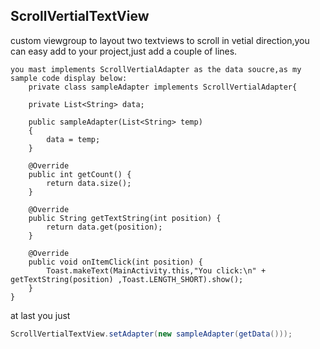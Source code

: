 ScrollVertialTextView
---------------------

custom viewgroup to layout two textviews to scroll in vetial direction,you can easy add to your project,just add a couple of lines.

    you mast implements ScrollVertialAdapter as the data soucre,as my sample code display below:
        private class sampleAdapter implements ScrollVertialAdapter{

        private List<String> data;

        public sampleAdapter(List<String> temp)
        {
            data = temp;
        }

        @Override
        public int getCount() {
            return data.size();
        }

        @Override
        public String getTextString(int position) {
            return data.get(position);
        }

        @Override
        public void onItemClick(int position) {
            Toast.makeText(MainActivity.this,"You click:\n" + getTextString(position) ,Toast.LENGTH_SHORT).show();
        }
    }

at last you just
```java
ScrollVertialTextView.setAdapter(new sampleAdapter(getData()));
